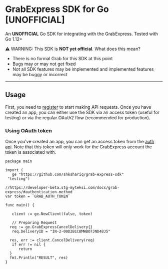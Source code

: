# GrabExpress SDK for Go [UNOFFICIAL]

An **UNOFFICIAL** Go SDK for integrating with the GrabExpress. 
Tested with Go 1.12+

⚠️ WARNING: This SDK is **NOT yet official**. What does this mean?
-   There is no formal Grab for this SDK at this point
-   Bugs may or may not get fixed
-   Not all SDK features may be implemented and implemented features may be buggy or incorrect
---

## Usage
First, you need to  [register](https://developer-beta.stg-myteksi.com/products/express-api)  to start making API requests. Once you have created an app, you can either use the SDK via an access token (useful for testing) or via the regular OAuth2 flow (recommended for production).

### Using OAuth token
Once you've created an app, you can get an access token from the [auth api](https://developer-beta.stg-myteksi.com/docs/grab-express/#authentication-method). Note that this token will only work for the GrabExpress account the token is associated with.

```golang
package main  
  
import (  
   ge "https://github.com/shkshariq/grab-express-sdk"  
 "testing")  
  
//https://developer-beta.stg-myteksi.com/docs/grab-express/#authentication-method  
var token = `GRAB_AUTH_TOKEN`

func main() {  
  
   client := ge.NewClient(false, token)  
  
   // Preparing Request  
  req := ge.GrabExpressCancelDelivery{}  
   req.DeliveryID = "IN-2-00D2B1CBMWBO7JND48J5"  
  
  res, err := client.CancelDelivery(req)  
   if err != nil {  
      return  
  }  
  fmt.Println("RESULT", res)
}
```

